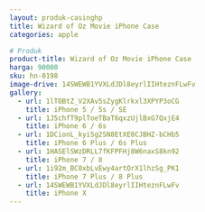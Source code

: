 ```yaml
---
layout: produk-casinghp
title: Wizard of Oz Movie iPhone Case
categories: apple

# Produk
product-title: Wizard of Oz Movie iPhone Case
harga: 90000
sku: hn-0198
image-drive: 14SWEWB1YVXLdJDl8eyrlIIHteznFLwFv
gallery:
  - url: 1lTOBtZ_V2XAv5sZygKlrkxl3XPYP3oCG
    title: iPhone 5 / 5s / SE
  - url: 1J5chfT9plToeTBaT6qxzUjlBxG7QxjE4
    title: iPhone 6 / 6s
  - url: 1DCionL_kyi5g2SN8EtXE0CJBHZ-bCHb5
    title: iPhone 6 Plus / 6s Plus
  - url: 1HASElSWzDRLL7fKFPFHj8W6naxS8kn92
    title: iPhone 7 / 8
  - url: 1i92m_BC0xbLvEwy4artOrX1lhzSg_PK1
    title: iPhone 7 Plus / 8 Plus
  - url: 14SWEWB1YVXLdJDl8eyrlIIHteznFLwFv
    title: iPhone X
---
```

